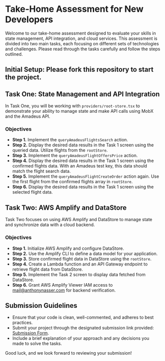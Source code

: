 # Take-Home Assessment for New Developers

Welcome to our take-home assessment designed to evaluate your skills in state management, API integration, and cloud services. This assessment is divided into two main tasks, each focusing on different sets of technologies and challenges. Please read through the tasks carefully and follow the steps outlined.

## Initial Setup: Please fork this repository to start the project.

## Task One: State Management and API Integration

In Task One, you will be working with `providers/root-store.tsx` to demonstrate your ability to manage state and make API calls using MobX and the Amadeus API.

### Objectives

-  **Step 1.** Implement the `queryAmadeusFlightsSearch` action.
-  **Step 2.** Display the desired data results in the Task 1 screen using the queried data. Utilize flights from the `rootStore`.
-  **Step 3.** Implement the `queryAmadeusFlightOffersPrice` action.
-  **Step 4.** Display the desired data results in the Task 1 screen using the confirmed flights data. With an Amadeus test key, this data should match the flight search data.
-  **Step 5.** Implement the `queryAmadeusFlightCreateOrder` action again. Use the first flight from the confirmed flights array in `rootStore`.
-  **Step 6.** Display the desired data results in the Task 1 screen using the selected flight data.

## Task Two: AWS Amplify and DataStore

Task Two focuses on using AWS Amplify and DataStore to manage state and synchronize data with a cloud backend.

### Objectives

-  **Step 1.** Initialize AWS Amplify and configure DataStore.
-  **Step 2.** Use the Amplify CLI to define a data model for your application.
-  **Step 3.** Store confirmed flight data in DataStore using the `rootStore`.
-  **Step 4.** Create a Lambda function and an API Gateway endpoint to retrieve flight data from DataStore.
-  **Step 5.** Implement the Task 2 screen to display data fetched from DataStore.
-  **Step 6.** Grant AWS Amplify Viewer IAM access to mail@anthonynasser.com for backend verification.

## Submission Guidelines

-  Ensure that your code is clean, well-commented, and adheres to best practices.
-  Submit your project through the designated submission link provided: [Submission Form](https://forms.gle/1gVPh6cfHYguRrw48).
-  Include a brief explanation of your approach and any decisions you made to solve the tasks.

Good luck, and we look forward to reviewing your submission!
